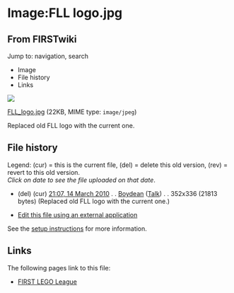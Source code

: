 # Image:FLL logo.jpg

## From FIRSTwiki

Jump to: navigation, search

- Image
- File history
- Links

![](/media/d/d0/FLL_logo.jpg)

[FLL_logo.jpg](/media/d/d0/FLL_logo.jpg "FLL logo.jpg") (22KB, MIME type: `image/jpeg`)

Replaced old FLL logo with the current one.

## File history

Legend: (cur) = this is the current file, (del) = delete this old version, (rev) = revert to this old version.<br>
_Click on date to see the file uploaded on that date_.

- (del) (cur) [21:07, 14 March 2010](/media/d/d0/FLL_logo.jpg "/media/d/d0/FLL logo.jpg") . . [Boydean](User:Boydean "User:Boydean") ([Talk](/index.php?title=User_talk:Boydean&action=edit "User talk:Boydean")) . . 352x336 (21813 bytes) (Replaced old FLL logo with the current one.)

- [Edit this file using an external application](/index.php?title=Image:FLL_logo.jpg&action=edit&externaledit=true&mode=file "Image:FLL logo.jpg")

See the [setup instructions](http://meta.wikimedia.org/wiki/Help:External_editors "http://meta.wikimedia.org/wiki/Help:External_editors") for more information.

## Links

The following pages link to this file:

- [FIRST LEGO League](FIRST_LEGO_League "FIRST LEGO League")
